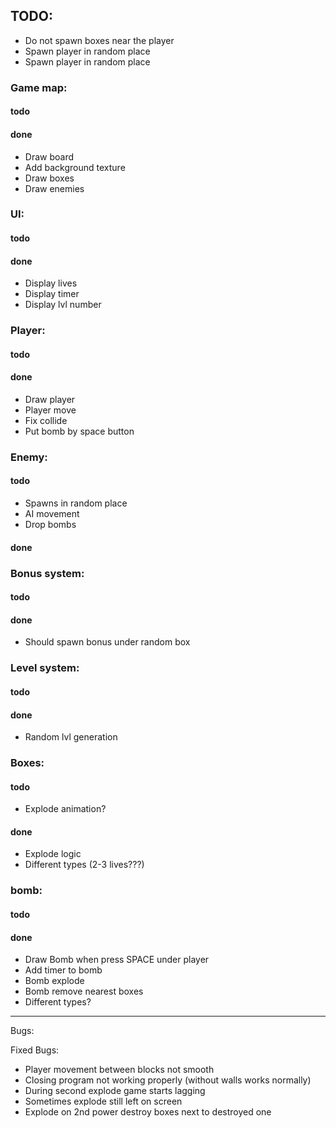 ## TODO:
  - Do not spawn boxes near the player
  - Spawn player in random place
  - Spawn player in random place 



### Game map:
#### todo
#### done
  + Draw board
  + Add background texture 
  + Draw boxes
  + Draw enemies

### UI:
#### todo
#### done
- Display lives
- Display timer
- Display lvl number
  
### Player:
#### todo
#### done
- Draw player
- Player move
- Fix collide
- Put bomb by space button

### Enemy:
#### todo
  - Spawns in random place
  - AI movement
  - Drop bombs 
#### done
  

### Bonus system:
#### todo
#### done
  - Should spawn bonus under random box

### Level system:
#### todo
#### done
  - Random lvl generation 
  
### Boxes:
#### todo
- Explode animation? 

#### done
- Explode logic
- Different types (2-3 lives???)

### bomb:
#### todo
#### done
- Draw Bomb when press SPACE under player
- Add timer to bomb
- Bomb explode
- Bomb remove nearest boxes
- Different types? 

--------------------------------------------
Bugs:

Fixed Bugs:
- Player movement between blocks not smooth
- Closing program not working properly (without walls works normally)
- During second explode game starts lagging
- Sometimes explode still left on screen
- Explode on 2nd power destroy boxes next to destroyed one 







